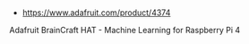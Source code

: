
#

* https://www.adafruit.com/product/4374

Adafruit BrainCraft HAT - Machine Learning for Raspberry Pi 4
